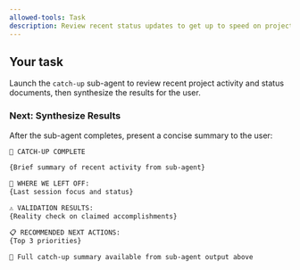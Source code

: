 ```yaml
---
allowed-tools: Task
description: Review recent status updates to get up to speed on project state
---
```


## Your task

Launch the `catch-up` sub-agent to review recent project activity and status documents, then synthesize the results for the user.

### Next: Synthesize Results

After the sub-agent completes, present a concise summary to the user:

```markdown
🚀 CATCH-UP COMPLETE

{Brief summary of recent activity from sub-agent}

📍 WHERE WE LEFT OFF:
{Last session focus and status}

⚠️ VALIDATION RESULTS:
{Reality check on claimed accomplishments}

📋 RECOMMENDED NEXT ACTIONS:
{Top 3 priorities}

📄 Full catch-up summary available from sub-agent output above
```
